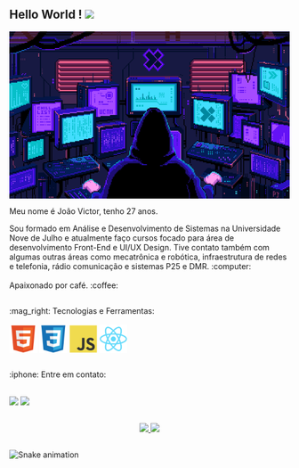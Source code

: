 ## Hello World ! <img src="https://raw.githubusercontent.com/iampavangandhi/iampavangandhi/master/gifs/Hi.gif" width="30px" style="max-width: 100%;">

<p align="center">
<a target="_blank" rel="noopener noreferrer" href="https://raw.githubusercontent.com/vcctm/vcctm/main/x-teambg.gif"><img align="center" src="https://raw.githubusercontent.com/vcctm/vcctm/main/x-teambg.gif" height="300px" style="max-width: 100%;"></a>
</p>

Meu nome é João Victor, tenho 27 anos.

<p>Sou formado em Análise e Desenvolvimento de Sistemas na Universidade Nove de Julho e atualmente faço cursos focado para área de desenvolvimento Front-End e UI/UX Design.
Tive contato também com algumas outras áreas como mecatrônica e robótica, infraestrutura de redes e telefonia, rádio comunicação e sistemas P25 e DMR. :computer: <br><br>
Apaixonado por café. :coffee: </p>

##

<div>  
  :mag_right: Tecnologias e Ferramentas:<br><br>
  
  <img align="center" height="50" width="50" src="https://github.com/devicons/devicon/blob/master/icons/html5/html5-original.svg">
  <img align="center" height="50" width="50" src="https://github.com/devicons/devicon/blob/master/icons/css3/css3-original.svg">
  <img align="center" height="50" width="50" src="https://github.com/devicons/devicon/blob/master/icons/javascript/javascript-original.svg">
  <img align="center" height="50" width="50" src="https://github.com/devicons/devicon/blob/master/icons/react/react-original.svg">
</div>

##

<div>
  :iphone: Entre em contato:<br><br>
  
  <a href = "mailto:jvmsantos13@gmail.com"><img src="https://img.shields.io/badge/-Email-%23333?style=for-the-badge&logo=gmail&logoColor=white" target="_blank"></a>
  <a href="https://www.linkedin.com/in/jvmsantos13/" target="_blank"><img src="https://img.shields.io/badge/LinkedIn-0077B5?style=for-the-badge&logo=linkedin&logoColor=white" target="_blank"></a>
<div>
  
 ##
 <div align="center">
  <a href="https://github.com/jvmsantos13">
  <img height="165em" src="https://github-readme-stats.vercel.app/api?username=jvmsantos13&show_icons=true&theme=dracula&include_all_commits=true&count_private=true&hide_border=true"/>
  <img height="165em" src="https://github-readme-stats.vercel.app/api/top-langs/?username=jvmsantos13&layout=compact&langs_count=7&theme=dracula&hide_border=true"/>
  </a>
</div> 
  
##  
  
  ![Snake animation](https://github.com/jvmsantos13/jvmsantos13/blob/output/github-contribution-grid-snake.svg)
</div>


